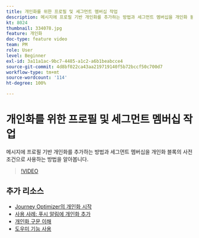 ```yaml
---
title: 개인화를 위한 프로필 및 세그먼트 멤버십 작업
description: 메시지에 프로필 기반 개인화를 추가하는 방법과 세그먼트 멤버십을 개인화 블록의 사전 조건으로 사용하는 방법을 알아봅니다.
kt: 8024
thumbnail: 334078.jpg
feature: 개인화
doc-type: feature video
team: PM
role: User
level: Beginner
exl-id: 3a11a1ac-9bc7-4485-a1c2-a6b1beabcce4
source-git-commit: 4d8bf022ca43aa219719140f5b72bccf50c700d7
workflow-type: tm+mt
source-wordcount: '114'
ht-degree: 100%

---
```


# 개인화를 위한 프로필 및 세그먼트 멤버십 작업

메시지에 프로필 기반 개인화를 추가하는 방법과 세그먼트 멤버십을 개인화 블록의 사전 조건으로 사용하는 방법을 알아봅니다.

>[!VIDEO](https://video.tv.adobe.com/v/334078?quality=12)

## 추가 리소스

* [Journey Optimizer의 개인화 시작](https://experienceleague.adobe.com/docs/journey-optimizer/using/personalization/personalize.html?lang=ko)
* [사용 사례: 푸시 알림에 개인화 추가](https://experienceleague.adobe.com/docs/journey-optimizer/using/personalization/personalization-use-cases/personalization-use-case.html?lang=ko)
* [개인화 구문 이해](https://experienceleague.adobe.com/docs/journey-optimizer/using/personalization/personalization-syntax.html?lang=ko)
* [도우미 기능 사용](https://experienceleague.adobe.com/docs/journey-optimizer/using/personalization/functions/functions.html?lang=ko)
